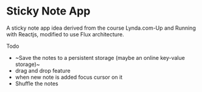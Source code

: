 # Sticky Note App
A sticky note app idea derived from the course Lynda.com-Up and Running with Reactjs, modified to use Flux architecture.

Todo
* ~Save the notes to a persistent storage (maybe an online key-value storage)~
* drag and drop feature
* when new note is added focus cursor on it
* Shuffle the notes




